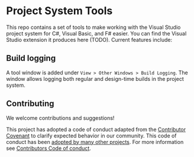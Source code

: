 # Project System Tools
This repo contains a set of tools to make working with the Visual Studio project system for C#, Visual Basic, and F# easier. You can find the Visual Studio extension it produces here (TODO). Current features include:

## Build logging
A tool window is added under ```View > Other Windows > Build Logging```. The window allows logging both regular and design-time builds in the project system.

## Contributing
We welcome contributions and suggestions!

This project has adopted a code of conduct adapted from the [Contributor Covenant](http://contributor-covenant.org/) to clarify expected behavior in our community. This code of conduct has been [adopted by many other projects](http://contributor-covenant.org/adopters/). For more information see [Contributors Code of conduct](https://github.com/dotnet/home/blob/master/guidance/be-nice.md).